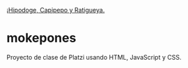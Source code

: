 ¡[Hipodoge, Capipepo y Ratigueya.](/assets/mokepones-banner.png)

# mokepones

Proyecto de clase de Platzi usando HTML, JavaScript y CSS.
